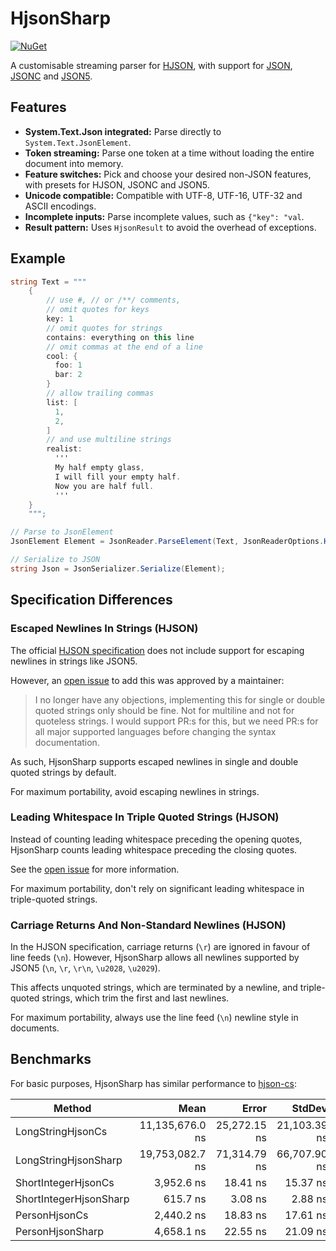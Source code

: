 # HjsonSharp

[![NuGet](https://img.shields.io/nuget/v/HjsonSharp.svg)](https://www.nuget.org/packages/HjsonSharp)

A customisable streaming parser for [HJSON](https://hjson.github.io), with support for [JSON](https://json.org), [JSONC](https://code.visualstudio.com/docs/languages/json#_json-with-comments) and [JSON5](https://json5.org).

## Features

- **System.Text.Json integrated:** Parse directly to `System.Text.JsonElement`.
- **Token streaming:** Parse one token at a time without loading the entire document into memory.
- **Feature switches:** Pick and choose your desired non-JSON features, with presets for HJSON, JSONC and JSON5.
- **Unicode compatible:** Compatible with UTF-8, UTF-16, UTF-32 and ASCII encodings.
- **Incomplete inputs:** Parse incomplete values, such as `{"key": "val`.
- **Result pattern:** Uses `HjsonResult` to avoid the overhead of exceptions.

## Example

```cs
string Text = """
    {
        // use #, // or /**/ comments,
        // omit quotes for keys
        key: 1
        // omit quotes for strings
        contains: everything on this line
        // omit commas at the end of a line
        cool: {
          foo: 1
          bar: 2
        }
        // allow trailing commas
        list: [
          1,
          2,
        ]
        // and use multiline strings
        realist:
          '''
          My half empty glass,
          I will fill your empty half.
          Now you are half full.
          '''
    }
    """;

// Parse to JsonElement
JsonElement Element = JsonReader.ParseElement(Text, JsonReaderOptions.Hjson).Value;

// Serialize to JSON
string Json = JsonSerializer.Serialize(Element);
```

## Specification Differences

### Escaped Newlines In Strings (HJSON)

The official [HJSON specification](https://hjson.github.io/rfc.html) does not include support for escaping newlines in strings like JSON5.

However, an [open issue](https://github.com/hjson/hjson/issues/106) to add this was approved by a maintainer:

> I no longer have any objections, implementing this for single or double quoted strings only should be fine. Not for multiline and not for quoteless strings. I would support PR:s for this, but we need PR:s for all major supported languages before changing the syntax documentation.

As such, HjsonSharp supports escaped newlines in single and double quoted strings by default.

For maximum portability, avoid escaping newlines in strings.

### Leading Whitespace In Triple Quoted Strings (HJSON)

Instead of counting leading whitespace preceding the opening quotes, HjsonSharp counts leading whitespace preceding the closing quotes.

See the [open issue](https://github.com/hjson/hjson/issues/132) for more information.

For maximum portability, don't rely on significant leading whitespace in triple-quoted strings.

### Carriage Returns And Non-Standard Newlines (HJSON)

In the HJSON specification, carriage returns (`\r`) are ignored in favour of line feeds (`\n`).
However, HjsonSharp allows all newlines supported by JSON5 (`\n`, `\r`, `\r\n`, `\u2028`, `\u2029`).

This affects unquoted strings, which are terminated by a newline, and triple-quoted strings, which trim the first and last newlines.

For maximum portability, always use the line feed (`\n`) newline style in documents.

## Benchmarks

For basic purposes, HjsonSharp has similar performance to [hjson-cs](https://github.com/hjson/hjson-cs):

| Method                 | Mean            | Error        | StdDev       | Gen0      | Gen1      | Gen2     | Allocated  |
|----------------------- |----------------:|-------------:|-------------:|----------:|----------:|---------:|-----------:|
| LongStringHjsonCs      | 11,135,676.0 ns | 25,272.15 ns | 21,103.39 ns | 1093.7500 | 1031.2500 | 734.3750 | 7828.64 KB |
| LongStringHjsonSharp   | 19,753,082.7 ns | 71,314.79 ns | 66,707.90 ns |  375.0000 |  375.0000 | 375.0000 | 9956.86 KB |
| ShortIntegerHjsonCs    |      3,952.6 ns |     18.41 ns |     15.37 ns |    0.4578 |         - |        - |    1.41 KB |
| ShortIntegerHjsonSharp |        615.7 ns |      3.08 ns |      2.88 ns |    0.3519 |         - |        - |    1.08 KB |
| PersonHjsonCs          |      2,440.2 ns |     18.83 ns |     17.61 ns |    1.0376 |         - |        - |    3.19 KB |
| PersonHjsonSharp       |      4,658.1 ns |     22.55 ns |     21.09 ns |    2.5177 |         - |        - |    7.73 KB |
